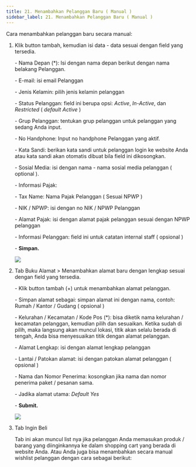 ```yaml
---
title: 21. Menambahkan Pelanggan Baru ( Manual )
sidebar_label: 21. Menambahkan Pelanggan Baru ( Manual )
---
```

Cara menambahkan pelanggan baru secara manual: 

1. K﻿lik button tambah, kemudian isi data - data sesuai dengan field yang tersedia.

   \-﻿ Nama Depan (*): Isi dengan nama depan berikut dengan nama belakang Pelanggan.

   \-﻿ E-mail: isi email Pelanggan

   \-﻿ Jenis Kelamin: pilih jenis kelamin pelanggan

   \-﻿ Status Pelanggan: field ini berupa opsi: *Active*, *In-Active*, dan *Restricted* ( *default Active* )

   \-﻿ Grup Pelanggan: tentukan grup pelanggan untuk pelanggan yang sedang Anda input. 

   \-﻿ No Handphone: Input no handphone Pelanggan yang aktif.

   \-﻿ Kata Sandi: berikan kata sandi untuk pelanggan login ke website Anda atau kata sandi akan otomatis dibuat bila field ini dikosongkan.

   \-﻿ Sosial Media: isi dengan nama - nama sosial media pelanggan ( optional ).

   \-﻿ Informasi Pajak: 

   \- Tax Name: Nama Pajak Pelanggan ( Sesuai NPWP )

   \- NIK / NPWP: isi dengan no NIK / NPWP Pelanggan

   \- Alamat Pajak: isi dengan alamat pajak pelanggan sesuai dengan NPWP pelanggan

   \-﻿ Informasi Pelanggan: field ini untuk catatan internal staff ( opsional )

   \-﻿ **Simpan.**

   ![](/img/21.-menambahkan-pelanggan-manual-update-.png)
2. T﻿ab Buku Alamat > Menambahkan alamat baru dengan lengkap sesuai dengan field yang tersedia.

   \-﻿ Klik button tambah (+) untuk menambahkan alamat pelanggan. 

   \-﻿ Simpan alamat sebagai: simpan alamat ini dengan nama, contoh: Rumah / Kantor / Gudang ( opsional )

   \-﻿ Kelurahan / Kecamatan / Kode Pos (*): bisa diketik nama kelurahan / kecamatan pelanggan, kemudian pilih dan sesuaikan. Ketika sudah di pilih, maka langsung akan muncul lokasi, titik akan selalu berada di tengah, Anda bisa menyesuaikan titik dengan alamat pelanggan.

   \-﻿ Alamat Lengkap: isi dengan alamat lengkap pelanggan

   \-﻿ Lantai / Patokan alamat: isi dengan patokan alamat pelanggan ( opsional )

   \-﻿ Nama dan Nomor Penerima: kosongkan jika nama dan nomor penerima paket / pesanan sama. 

   \-﻿ Jadika alamat utama: *Default Yes*

   \-﻿ **Submit.** 

   ![](/img/21.-menambahkan-alamat-pelanggan-update-.png)
3. T﻿ab Ingin Beli

   T﻿ab ini akan muncul list nya jika pelanggan Anda memasukan produk / barang yang diinginkannya ke dalam shopping cart yang berada di website Anda. Atau Anda juga bisa menambahkan secara manual wishlist pelanggan dengan cara sebagai berikut: